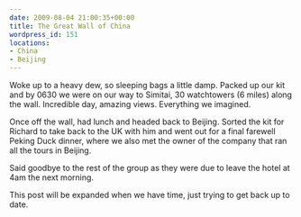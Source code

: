 ```yaml
---
date: 2009-08-04 21:00:35+00:00
title: The Great Wall of China
wordpress_id: 151
locations:
- China
- Beijing
---
```


Woke up to a heavy dew, so sleeping bags a little damp. Packed up our kit and by 0630 we were on our way to Simitai, 30 watchtowers (6 miles) along the wall. Incredible day, amazing views. Everything we imagined.

Once off the wall, had lunch and headed back to Beijing. Sorted the kit for Richard to take back to the UK with him and went out for a final farewell Peking Duck dinner, where we also met the owner of the company that ran all the tours in Beijing.

Said goodbye to the rest of the group as they were due to leave the hotel at 4am the next morning.

This post will be expanded when we have time, just trying to get back up to date.

